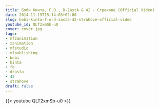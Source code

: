 ```yaml
---
title: Боби Кинта, F.O., D-ZastA & 42 - Страхове (Official Video)
date: 2014-11-19T15:14:03+02:00
slug: bobi-kinta-f-o-d-zasta-42-strahove-official-video
youtube_id: QLT2xmSb-u0
cover: cover.jpg
tags:
- mfzanimation
- zanimation
- mfstudio
- mfpublishing
- bobi
- kinta
- fo
- dzasta
- 42
- strahove
draft: false
---
```


{{< youtube QLT2xmSb-u0 >}}
